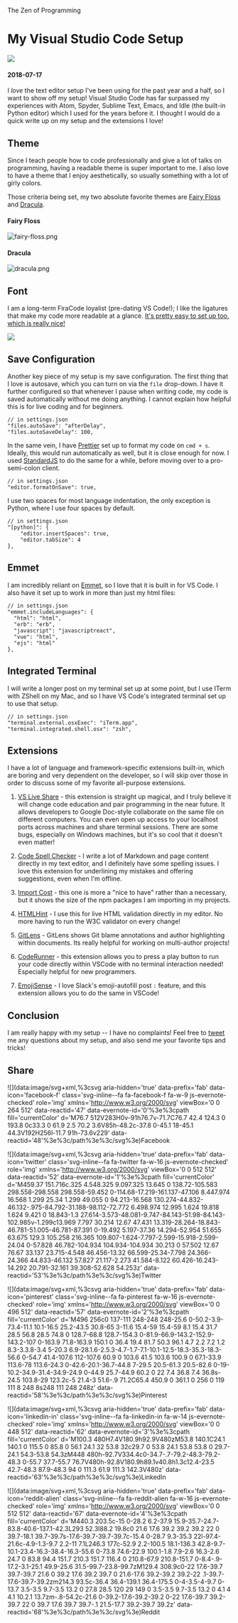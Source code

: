 The Zen of Programming

# My Visual Studio Code Setup

![](../_resources/ae00535cec0f48b99b6873593e5229d9.png)

#### 2018-07-17

I *love* the text editor setup I've been using for the past year and a half, so I want to show off my setup! Visual Studio Code has far surpassed my experiences with Atom, Spyder, Sublime Text, Emacs, and Idle (the built-in Python editor) which I used for the years before it. I thought I would do a quick write up on my setup and the extensions I love!

## Theme

Since I teach people how to code professionally and give a lot of talks on programming, having a readable theme is super important to me. I also love to have a theme that I enjoy aesthetically, so usually something with a lot of girly colors.

Those criteria being set, my two absolute favorite themes are [Fairy Floss](https://marketplace.visualstudio.com/items?itemName=nopjmp.fairyfloss) and [Dracula](https://draculatheme.com/visual-studio-code/).

#### Fairy Floss

![fairy-floss.png](../_resources/073b2fa9ed4d19a7a1eef145320f9707.png)

#### Dracula

![dracula.png](../_resources/82d228f2fbaca46c5102d44b9d31ca9a.png)

## Font

I am a long-term FiraCode loyalist (pre-dating VS Code!); I like the ligatures that make my code more readable at a glance. [It's pretty easy to set up too, which is really nice!](https://github.com/tonsky/FiraCode/wiki/VS-Code-Instructions)

![](../_resources/ab4ff983274bce44f5531968b142359f.png)

## Save Configuration

Another key piece of my setup is my save configuration. The first thing that I love is autosave, which you can turn on via the `file` drop-down. I have it further configured so that whenever I pause when writing code, my code is saved automatically without me doing anything. I cannot explain how helpful this is for live coding and for beginners.

	// in settings.json
	"files.autoSave": "afterDelay",
	"files.autoSaveDelay": 100,

In the same vein, I have [Prettier](https://github.com/prettier/prettier-vscode) set up to format my code on `cmd + s`. Ideally, this would run automatically as well, but it is close enough for now. I used [StandardJS](https://github.com/standard/vscode-standardjs) to do the same for a while, before moving over to a pro-semi-colon client.

	// in settings.json
	"editor.formatOnSave": true,

I use two spaces for most language indentation, the only exception is Python, where I use four spaces by default.

	// in settings.json
	"[python]": {
	    "editor.insertSpaces": true,
	    "editor.tabSize": 4
	},

## Emmet

I am incredibly reliant on [Emmet](https://emmet.io/), so I love that it is built in for VS Code. I also have it set up to work in more than just my html files:

	// in settings.json
	"emmet.includeLanguages": {
	  "html": "html",
	  "erb": "erb",
	  "javascript": "javascriptreact",
	  "vue": "html",
	  "ejs": "html"
	},

## Integrated Terminal

I will write a longer post on my terminal set up at some point, but I use ITerm with ZShell on my Mac, and so I have VS Code's integrated terminal set up to use that setup.

	// in settings.json
	"terminal.external.osxExec": "iTerm.app",
	"terminal.integrated.shell.osx": "zsh",

## Extensions

I have a lot of language and framework-specific extensions built-in, which are boring and very dependent on the developer, so I will skip over those in order to discuss some of my favorite all-purpose extensions.

1. [VS Live Share](https://marketplace.visualstudio.com/items?itemName=MS-vsliveshare.vsliveshare) - this extension is straight up magical, and I truly believe it will change code education and pair programming in the near future. It allows developers to Google Doc-style collaborate on the same file on different computers. You can even open up access to your localhost ports across machines and share terminal sessions. There are some bugs, especially on Windows machines, but it's so cool that it doesn't even matter!

2. [Code Spell Checker](https://marketplace.visualstudio.com/items?itemName=streetsidesoftware.code-spell-checker) - I write a lot of Markdown and page content directly in my text editor, and I definitely have some spelling issues. I love this extension for underlining my mistakes and offering suggestions, even when I'm offline.

3. [Import Cost](https://marketplace.visualstudio.com/items?itemName=wix.vscode-import-cost) - this one is more a "nice to have" rather than a necessary, but it shows the size of the npm packages I am importing in my projects.

4. [HTMLHint](https://marketplace.visualstudio.com/items?itemName=mkaufman.HTMLHint) - I use this for live HTML validation directly in my editor. No more having to run the W3C validator on every change!

5. [GitLens](https://marketplace.visualstudio.com/items?itemName=eamodio.gitlens) - GitLens shows Git blame annotations and author highlighting within documents. Its really helpful for working on multi-author projects!

6. [CodeRunner](https://marketplace.visualstudio.com/items?itemName=formulahendry.code-runner) - this extension allows you to press a play button to run your code directly within VSCode with no terminal interaction needed! Especially helpful for new programmers.

7. [EmojiSense](https://marketplace.visualstudio.com/items?itemName=bierner.emojisense) - I love Slack's emoji-autofill post `:` feature, and this extension allows you to do the same in VSCode!

## Conclusion

I am really happy with my setup -- I have no complaints! Feel free to [tweet](https://twitter.com/aspittel) me any questions about my setup, and also send me your favorite tips and tricks!

## Share

![](data:image/svg+xml,%3csvg aria-hidden='true' data-prefix='fab' data-icon='facebook-f' class='svg-inline--fa fa-facebook-f fa-w-9 js-evernote-checked' role='img' xmlns='http://www.w3.org/2000/svg' viewBox='0 0 264 512' data-reactid='47' data-evernote-id='0'%3e%3cpath fill='currentColor' d='M76.7 512V283H0v-91h76.7v-71.7C76.7 42.4 124.3 0 193.8 0c33.3 0 61.9 2.5 70.2 3.6V85h-48.2c-37.8 0-45.1 18-45.1 44.3V192H256l-11.7 91h-73.6v229' data-reactid='48'%3e%3c/path%3e%3c/svg%3e)Facebook

![](data:image/svg+xml,%3csvg aria-hidden='true' data-prefix='fab' data-icon='twitter' class='svg-inline--fa fa-twitter fa-w-16 js-evernote-checked' role='img' xmlns='http://www.w3.org/2000/svg' viewBox='0 0 512 512' data-reactid='52' data-evernote-id='1'%3e%3cpath fill='currentColor' d='M459.37 151.716c.325 4.548.325 9.097.325 13.645 0 138.72-105.583 298.558-298.558 298.558-59.452 0-114.68-17.219-161.137-47.106 8.447.974 16.568 1.299 25.34 1.299 49.055 0 94.213-16.568 130.274-44.832-46.132-.975-84.792-31.188-98.112-72.772 6.498.974 12.995 1.624 19.818 1.624 9.421 0 18.843-1.3 27.614-3.573-48.081-9.747-84.143-51.98-84.143-102.985v-1.299c13.969 7.797 30.214 12.67 47.431 13.319-28.264-18.843-46.781-51.005-46.781-87.391 0-19.492 5.197-37.36 14.294-52.954 51.655 63.675 129.3 105.258 216.365 109.807-1.624-7.797-2.599-15.918-2.599-24.04 0-57.828 46.782-104.934 104.934-104.934 30.213 0 57.502 12.67 76.67 33.137 23.715-4.548 46.456-13.32 66.599-25.34-7.798 24.366-24.366 44.833-46.132 57.827 21.117-2.273 41.584-8.122 60.426-16.243-14.292 20.791-32.161 39.308-52.628 54.253z' data-reactid='53'%3e%3c/path%3e%3c/svg%3e)Twitter

![](data:image/svg+xml,%3csvg aria-hidden='true' data-prefix='fab' data-icon='pinterest' class='svg-inline--fa fa-pinterest fa-w-16 js-evernote-checked' role='img' xmlns='http://www.w3.org/2000/svg' viewBox='0 0 496 512' data-reactid='57' data-evernote-id='2'%3e%3cpath fill='currentColor' d='M496 256c0 137-111 248-248 248-25.6 0-50.2-3.9-73.4-11.1 10.1-16.5 25.2-43.5 30.8-65 3-11.6 15.4-59 15.4-59 8.1 15.4 31.7 28.5 56.8 28.5 74.8 0 128.7-68.8 128.7-154.3 0-81.9-66.9-143.2-152.9-143.2-107 0-163.9 71.8-163.9 150.1 0 36.4 19.4 81.7 50.3 96.1 4.7 2.2 7.2 1.2 8.3-3.3.8-3.4 5-20.3 6.9-28.1.6-2.5.3-4.7-1.7-7.1-10.1-12.5-18.3-35.3-18.3-56.6 0-54.7 41.4-107.6 112-107.6 60.9 0 103.6 41.5 103.6 100.9 0 67.1-33.9 113.6-78 113.6-24.3 0-42.6-20.1-36.7-44.8 7-29.5 20.5-61.3 20.5-82.6 0-19-10.2-34.9-31.4-34.9-24.9 0-44.9 25.7-44.9 60.2 0 22 7.4 36.8 7.4 36.8s-24.5 103.8-29 123.2c-5 21.4-3 51.6-.9 71.2C65.4 450.9 0 361.1 0 256 0 119 111 8 248 8s248 111 248 248z' data-reactid='58'%3e%3c/path%3e%3c/svg%3e)Pinterest

![](data:image/svg+xml,%3csvg aria-hidden='true' data-prefix='fab' data-icon='linkedin-in' class='svg-inline--fa fa-linkedin-in fa-w-14 js-evernote-checked' role='img' xmlns='http://www.w3.org/2000/svg' viewBox='0 0 448 512' data-reactid='62' data-evernote-id='3'%3e%3cpath fill='currentColor' d='M100.3 480H7.4V180.9h92.9V480zM53.8 140.1C24.1 140.1 0 115.5 0 85.8 0 56.1 24.1 32 53.8 32c29.7 0 53.8 24.1 53.8 53.8 0 29.7-24.1 54.3-53.8 54.3zM448 480h-92.7V334.4c0-34.7-.7-79.2-48.3-79.2-48.3 0-55.7 37.7-55.7 76.7V480h-92.8V180.9h89.1v40.8h1.3c12.4-23.5 42.7-48.3 87.9-48.3 94 0 111.3 61.9 111.3 142.3V480z' data-reactid='63'%3e%3c/path%3e%3c/svg%3e)LinkedIn

![](data:image/svg+xml,%3csvg aria-hidden='true' data-prefix='fab' data-icon='reddit-alien' class='svg-inline--fa fa-reddit-alien fa-w-16 js-evernote-checked' role='img' xmlns='http://www.w3.org/2000/svg' viewBox='0 0 512 512' data-reactid='67' data-evernote-id='4'%3e%3cpath fill='currentColor' d='M440.3 203.5c-15 0-28.2 6.2-37.9 15.9-35.7-24.7-83.8-40.6-137.1-42.3L293 52.3l88.2 19.8c0 21.6 17.6 39.2 39.2 39.2 22 0 39.7-18.1 39.7-39.7s-17.6-39.7-39.7-39.7c-15.4 0-28.7 9.3-35.3 22l-97.4-21.6c-4.9-1.3-9.7 2.2-11 7.1L246.3 177c-52.9 2.2-100.5 18.1-136.3 42.8-9.7-10.1-23.4-16.3-38.4-16.3-55.6 0-73.8 74.6-22.9 100.1-1.8 7.9-2.6 16.3-2.6 24.7 0 83.8 94.4 151.7 210.3 151.7 116.4 0 210.8-67.9 210.8-151.7 0-8.4-.9-17.2-3.1-25.1 49.9-25.6 31.5-99.7-23.8-99.7zM129.4 308.9c0-22 17.6-39.7 39.7-39.7 21.6 0 39.2 17.6 39.2 39.7 0 21.6-17.6 39.2-39.2 39.2-22 .1-39.7-17.6-39.7-39.2zm214.3 93.5c-36.4 36.4-139.1 36.4-175.5 0-4-3.5-4-9.7 0-13.7 3.5-3.5 9.7-3.5 13.2 0 27.8 28.5 120 29 149 0 3.5-3.5 9.7-3.5 13.2 0 4.1 4 4.1 10.2.1 13.7zm-.8-54.2c-21.6 0-39.2-17.6-39.2-39.2 0-22 17.6-39.7 39.2-39.7 22 0 39.7 17.6 39.7 39.7-.1 21.5-17.7 39.2-39.7 39.2z' data-reactid='68'%3e%3c/path%3e%3c/svg%3e)Reddit